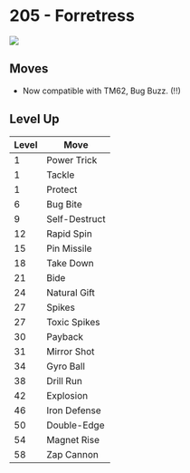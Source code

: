 # 205 - Forretress
![][205]

## Moves

 - Now compatible with TM62, Bug Buzz. (!!)

## Level Up

Level | Move
---   | ---
  1   | Power Trick
  1   | Tackle
  1   | Protect
  6   | Bug Bite
  9   | Self-Destruct
 12   | Rapid Spin
 15   | Pin Missile
 18   | Take Down
 21   | Bide
 24   | Natural Gift
 27   | Spikes
 27   | Toxic Spikes
 30   | Payback
 31   | Mirror Shot
 34   | Gyro Ball
 38   | Drill Run
 42   | Explosion
 46   | Iron Defense
 50   | Double-Edge
 54   | Magnet Rise
 58   | Zap Cannon



[205]: ../img/pokemon/205.png
